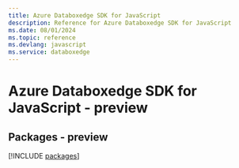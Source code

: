 ```yaml
---
title: Azure Databoxedge SDK for JavaScript
description: Reference for Azure Databoxedge SDK for JavaScript
ms.date: 08/01/2024
ms.topic: reference
ms.devlang: javascript
ms.service: databoxedge
---
```

# Azure Databoxedge SDK for JavaScript - preview
## Packages - preview
[!INCLUDE [packages](databoxedge-index.md)]